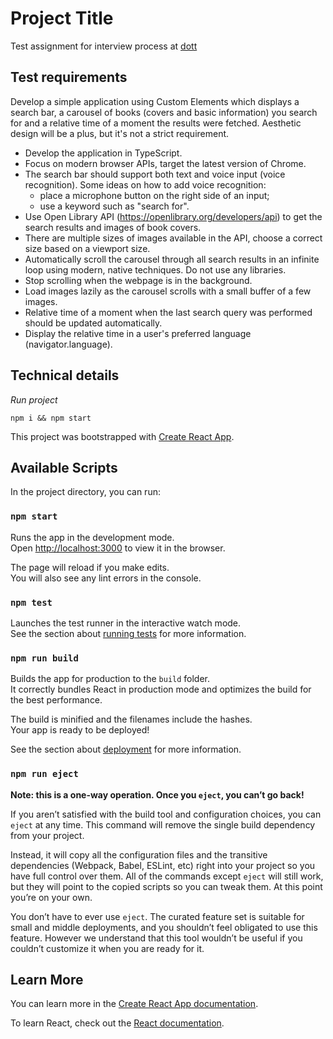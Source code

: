 # Project Title

Test assignment for interview process at [dott](https://ridedott.com)

## Test requirements
Develop a simple application using Custom Elements which displays a search bar, a carousel of books (covers and basic information) you search for and a relative time of a moment the results were fetched. Aesthetic design will be a plus, but it's not a strict requirement.

* Develop the application in TypeScript.
* Focus on modern browser APIs, target the latest version of Chrome.
* The search bar should support both text and voice input (voice recognition). Some ideas on how to add voice recognition:
    * place a microphone button on the right side of an input;
    * use a keyword such as "search for".
* Use Open Library API (https://openlibrary.org/developers/api) to get the search results and images of book covers.
* There are multiple sizes of images available in the API, choose a correct size based on a viewport size.
* Automatically scroll the carousel through all search results in an infinite loop using modern, native techniques. Do not use any libraries.
* Stop scrolling when the webpage is in the background.
* Load images lazily as the carousel scrolls with a small buffer of a few images.
* Relative time of a moment when the last search query was performed should be updated automatically.
* Display the relative time in a user's preferred language (navigator.language).

## Technical details

*Run project*
```
npm i && npm start
```

This project was bootstrapped with [Create React App](https://github.com/facebook/create-react-app).

## Available Scripts

In the project directory, you can run:

### `npm start`

Runs the app in the development mode.<br>
Open [http://localhost:3000](http://localhost:3000) to view it in the browser.

The page will reload if you make edits.<br>
You will also see any lint errors in the console.

### `npm test`

Launches the test runner in the interactive watch mode.<br>
See the section about [running tests](https://facebook.github.io/create-react-app/docs/running-tests) for more information.

### `npm run build`

Builds the app for production to the `build` folder.<br>
It correctly bundles React in production mode and optimizes the build for the best performance.

The build is minified and the filenames include the hashes.<br>
Your app is ready to be deployed!

See the section about [deployment](https://facebook.github.io/create-react-app/docs/deployment) for more information.

### `npm run eject`

**Note: this is a one-way operation. Once you `eject`, you can’t go back!**

If you aren’t satisfied with the build tool and configuration choices, you can `eject` at any time. This command will remove the single build dependency from your project.

Instead, it will copy all the configuration files and the transitive dependencies (Webpack, Babel, ESLint, etc) right into your project so you have full control over them. All of the commands except `eject` will still work, but they will point to the copied scripts so you can tweak them. At this point you’re on your own.

You don’t have to ever use `eject`. The curated feature set is suitable for small and middle deployments, and you shouldn’t feel obligated to use this feature. However we understand that this tool wouldn’t be useful if you couldn’t customize it when you are ready for it.

## Learn More

You can learn more in the [Create React App documentation](https://facebook.github.io/create-react-app/docs/getting-started).

To learn React, check out the [React documentation](https://reactjs.org/).
